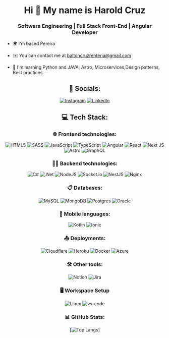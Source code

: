 <h1 align="center">Hi 👋 My name is Harold Cruz</h1>
<h3 align="center"><strong>Software Engineering | Full Stack Front-End | Angular Developer</strong></h3>


* 🌍  I'm based Pereira
  
* ✉️  You can contact me at [baltoncruzrenteria@gmail.com](mailto:baltoncruzrenteria@gmail.com)
  
* 🧠  I'm learning Python and JAVA, Astro, Microservices,Design patterns, Best practices.

<div align="center">

## 📨 Socials:
[![Instagram](https://img.shields.io/badge/Instagram-%23E4405F.svg?logo=Instagram&logoColor=white)](https://www.instagram.com/haroldcruzrenteria/)
[![LinkedIn](https://img.shields.io/badge/LinkedIn-%230077B5.svg?logo=linkedin&logoColor=white)](https://www.linkedin.com/in/harold-cruz-renteria-a0828017a/) 

## 💻 Tech Stack:

### 🌐 Frontend technologies:
![HTML5](https://img.shields.io/badge/html5-%23E34F26.svg?style=for-the-badge&logo=html5&logoColor=white)
![SASS](https://img.shields.io/badge/SASS-hotpink.svg?style=for-the-badge&logo=SASS&logoColor=white)
![JavaScript](https://img.shields.io/badge/javascript-%23323330.svg?style=for-the-badge&logo=javascript&logoColor=%23F7DF1E)
![TypeScript](https://img.shields.io/badge/typescript-%23007ACC.svg?style=for-the-badge&logo=typescript&logoColor=white)
![Angular](https://img.shields.io/badge/angular-%23DD0031.svg?style=for-the-badge&logo=angular&logoColor=white)
![React](https://img.shields.io/badge/react-%2320232a.svg?style=for-the-badge&logo=react&logoColor=%2361DAFB)
![Next JS](https://img.shields.io/badge/Next-black?style=for-the-badge&logo=next.js&logoColor=white)
![Astro](https://img.shields.io/badge/Astro-%23E34F26.svg?style=for-the-badge&logo=Astro&logoColor=white)
![GraphQL](https://img.shields.io/badge/-GraphQL-E10098?style=for-the-badge&logo=graphql&logoColor=white)


### 👨‍💻 Backend technologies:
![C#](https://img.shields.io/badge/c%23-%23239120.svg?style=for-the-badge&logo=c-sharp&logoColor=white)
![.Net](https://img.shields.io/badge/.NET-5C2D91?style=for-the-badge&logo=.net&logoColor=white)
![NodeJS](https://img.shields.io/badge/node.js-6DA55F?style=for-the-badge&logo=node.js&logoColor=white)
![Socket.io](https://img.shields.io/badge/Socket.io-black?style=for-the-badge&logo=socket.io&badgeColor=010101)
![NestJS](https://img.shields.io/badge/nestjs-%23E0234E.svg?style=for-the-badge&logo=nestjs&logoColor=white)
![Nginx](https://img.shields.io/badge/nginx-%23009639.svg?style=for-the-badge&logo=nginx&logoColor=white)

### 📋 Databases:
![MySQL](https://img.shields.io/badge/mysql-%2300f.svg?style=for-the-badge&logo=mysql&logoColor=white)
![MongoDB](https://img.shields.io/badge/MongoDB-%234ea94b.svg?style=for-the-badge&logo=mongodb&logoColor=white)
![Postgres](https://img.shields.io/badge/postgres-%23316192.svg?style=for-the-badge&logo=postgresql&logoColor=white)
![Oracle](https://img.shields.io/badge/oracle-%23DD0031.svg?style=for-the-badge&logo=oracle&logoColor=white)


### 📲 Mobile languages:
![Kotlin](https://img.shields.io/badge/kotlin-%230095D5.svg?style=for-the-badge&logo=kotlin&logoColor=white)
![Ionic](https://img.shields.io/badge/ionic-%23172BF4.svg?style=for-the-badge&logo=ionic&logoColor=white)

### 📤 Deployments:
![Cloudflare](https://img.shields.io/badge/Cloudflare-F38020?style=for-the-badge&logo=Cloudflare&logoColor=white)
![Heroku](https://img.shields.io/badge/heroku-%23430098.svg?style=for-the-badge&logo=heroku&logoColor=white)
![Docker](https://img.shields.io/badge/docker-%230db7ed.svg?style=for-the-badge&logo=docker&logoColor=white)
![Azure](https://img.shields.io/badge/azure-%230072C6.svg?style=for-the-badge&logo=azure-devops&logoColor=white) 

### 🛠️ Other tools:
![Notion](https://img.shields.io/badge/Notion-%23000000.svg?style=for-the-badge&logo=notion&logoColor=white)
![Jira](https://img.shields.io/badge/jira-%230A0FFF.svg?style=for-the-badge&logo=jira&logoColor=white)


### 🖥️ Workspace Setup
![Linux](https://img.shields.io/static/v1?style=for-the-badge&message=Linux&color=222222&logo=Linux&logoColor=FCC624&label=)
![vs-code](https://img.shields.io/badge/VS_Code-198CCD?style=for-the-badge&logo=Visual-Studio-Code&logoColor=white)



### 📊 GitHub Stats:
 [![Top Langs](https://github-readme-stats.vercel.app/api/top-langs/?username=harold979&layout=compact&theme=monokai)]
</div>


